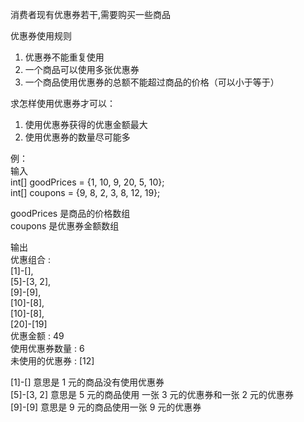 消费者现有优惠券若干,需要购买一些商品

优惠券使用规则

1. 优惠券不能重复使用
2. 一个商品可以使用多张优惠券
3. 一个商品使用优惠券的总额不能超过商品的价格（可以小于等于）

求怎样使用优惠券才可以：

1. 使用优惠券获得的优惠金额最大
2. 使用优惠券的数量尽可能多

例：  
输入  
int[] goodPrices = {1, 10, 9, 20, 5, 10};  
int[] coupons = {9, 8, 2, 3, 8, 12, 19};

goodPrices 是商品的价格数组  
coupons 是优惠券金额数组

输出  
优惠组合 :  
[1]-[],  
[5]-[3, 2],  
[9]-[9],  
[10]-[8],  
[10]-[8],  
[20]-[19]  
优惠金额 : 49  
使用优惠券数量 : 6  
未使用的优惠券 : [12]

[1]-[] 意思是 1 元的商品没有使用优惠券  
[5]-[3, 2] 意思是 5 元的商品使用 一张 3 元的优惠券和一张 2 元的优惠券  
[9]-[9] 意思是 9 元的商品使用一张 9 元的优惠券

